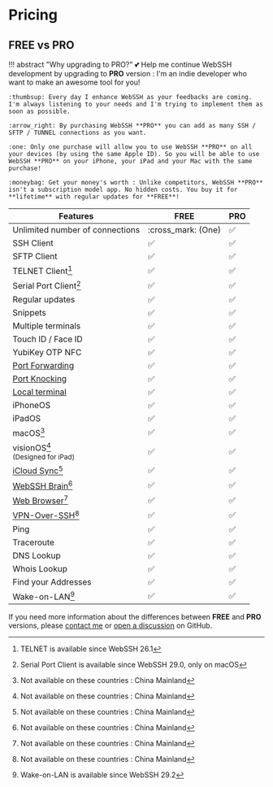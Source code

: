 # Pricing
## FREE vs PRO
!!! abstract "Why upgrading to PRO?"
    :two_hearts: Help me continue WebSSH development by upgrading to **PRO** version : I'm an indie developer who want to make an awesome tool for you!

    :thumbsup: Every day I enhance WebSSH as your feedbacks are coming. I'm always listening to your needs and I'm trying to implement them as soon as possible.

    :arrow_right: By purchasing WebSSH **PRO** you can add as many SSH / SFTP / TUNNEL connections as you want.

    :one: Only one purchase will allow you to use WebSSH **PRO** on all your devices (by using the same Apple ID). So you will be able to use WebSSH **PRO** on your iPhone, your iPad and your Mac with the same purchase!

    :moneybag: Get your money's worth : Unlike competitors, WebSSH **PRO** isn't a subscription model app. No hidden costs. You buy it for **lifetime** with regular updates for **FREE**!

| Features | FREE | PRO |
| --- | --- | --- |
| Unlimited number of connections | :cross_mark: (One) | :white_check_mark: |
| SSH Client | :white_check_mark: | :white_check_mark: |
| SFTP Client | :white_check_mark: | :white_check_mark: |
| TELNET Client[^2] | :white_check_mark: | :white_check_mark: |
| Serial Port Client[^3] | :white_check_mark: | :white_check_mark: |
| Regular updates | :white_check_mark: | :white_check_mark: |
| Snippets | :white_check_mark: | :white_check_mark: |
| Multiple terminals | :white_check_mark: | :white_check_mark: |
| Touch ID / Face ID | :white_check_mark: | :white_check_mark: |
| YubiKey OTP NFC | :white_check_mark: | :white_check_mark: |
| [Port Forwarding](/documentation/help/networking/port-forwarding/) | :white_check_mark: | :white_check_mark: |
| [Port Knocking](/documentation/help/networking/port-knocking/) | :white_check_mark: | :white_check_mark: |
| [Local terminal](/documentation/mashREPL/) | :white_check_mark: | :white_check_mark: |
| iPhoneOS | :white_check_mark: | :white_check_mark: |
| iPadOS | :white_check_mark: | :white_check_mark: |
| macOS[^1] | :white_check_mark: | :white_check_mark: |
| visionOS[^1]<br /><small>(Designed for iPad)</small> | :white_check_mark: | :white_check_mark: |
| [iCloud Sync](/documentation/help/iCloud/)[^1] | :white_check_mark: | :white_check_mark: |
| [WebSSH Brain](/documentation/help/webssh-brain/)[^1] | :white_check_mark: | :white_check_mark: |
| [Web Browser](/documentation/web-browser/)[^1] | :white_check_mark: | :white_check_mark: |
| [VPN-Over-SSH](/documentation/help/networking/vpn-over-ssh/)[^1] | :white_check_mark: | :white_check_mark: |
| Ping | :white_check_mark: | :white_check_mark: |
| Traceroute | :white_check_mark: | :white_check_mark: |
| DNS Lookup | :white_check_mark: | :white_check_mark: |
| Whois Lookup | :white_check_mark: | :white_check_mark: |
| Find your Addresses | :white_check_mark: | :white_check_mark: |
| Wake-on-LAN[^4] | :white_check_mark: | :white_check_mark: |

If you need more information about the differences between **FREE** and **PRO** versions, please [contact me](/documentation/contact-me/) or [open a discussion](https://github.com/isontheline/pro.webssh.net/discussions/new/choose) on GitHub.

[^1]: Not available on these countries : China Mainland
[^2]: TELNET is available since WebSSH 26.1
[^3]: Serial Port Client is available since WebSSH 29.0, only on macOS
[^4]: Wake-on-LAN is available since WebSSH 29.2